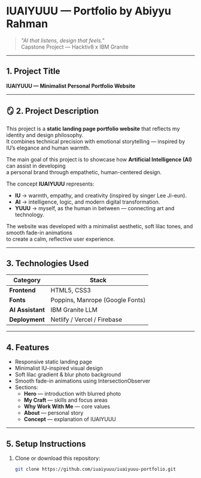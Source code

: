#  IUAIYUUU — Portfolio by Abiyyu Rahman

> *"AI that listens, design that feels."*  
> Capstone Project — Hacktiv8 x IBM Granite

---

##  1. Project Title
**IUAIYUUU — Minimalist Personal Portfolio Website**

---

## 🪞 2. Project Description
This project is a **static landing page portfolio website** that reflects my identity and design philosophy.  
It combines technical precision with emotional storytelling — inspired by IU’s elegance and human warmth.

The main goal of this project is to showcase how **Artificial Intelligence (AI)** can assist in developing  
a personal brand through empathetic, human-centered design.  

The concept **IUAIYUUU** represents:
- **IU** → warmth, empathy, and creativity (inspired by singer Lee Ji-eun).  
- **AI** → intelligence, logic, and modern digital transformation.  
- **YUUU** → myself, as the human in between — connecting art and technology.  

The website was developed with a minimalist aesthetic, soft lilac tones, and smooth fade-in animations  
to create a calm, reflective user experience.

---

##  3. Technologies Used
| Category | Stack |
|-----------|--------|
| **Frontend** | HTML5, CSS3 |
| **Fonts** | Poppins, Manrope (Google Fonts) |
| **AI Assistant** | IBM Granite LLM |
| **Deployment** | Netlify / Vercel / Firebase |

---

##  4. Features
- Responsive static landing page
- Minimalist IU-inspired visual design
- Soft lilac gradient & blur photo background
- Smooth fade-in animations using IntersectionObserver
- Sections:
  - **Hero** — introduction with blurred photo  
  - **My Craft** — skills and focus areas  
  - **Why Work With Me** — core values  
  - **About** — personal story  
  - **Concept** — explanation of IUAIYUUU  

---

##  5. Setup Instructions
1. Clone or download this repository:
   ```bash
   git clone https://github.com/iuaiyuuu/iuaiyuuu-portfolio.git

